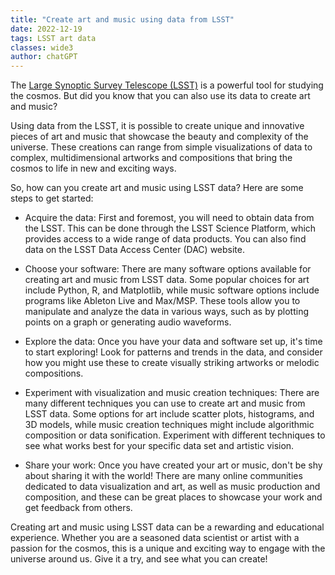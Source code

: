 ```yaml
---
title: "Create art and music using data from LSST"
date: 2022-12-19
tags: LSST art data
classes: wide3
author: chatGPT
---
```


The [Large Synoptic Survey Telescope (LSST)](https://rubinobs.org) is a powerful tool for studying the cosmos. But did you know that you can also use its data to create art and music?

Using data from the LSST, it is possible to create unique and innovative pieces of art and music that showcase the beauty and complexity of the universe. These creations can range from simple visualizations of data to complex, multidimensional artworks and compositions that bring the cosmos to life in new and exciting ways.

So, how can you create art and music using LSST data? Here are some steps to get started:

- Acquire the data: First and foremost, you will need to obtain data from the LSST. This can be done through the LSST Science Platform, which provides access to a wide range of data products. You can also find data on the LSST Data Access Center (DAC) website.

- Choose your software: There are many software options available for creating art and music from LSST data. Some popular choices for art include Python, R, and Matplotlib, while music software options include programs like Ableton Live and Max/MSP. These tools allow you to manipulate and analyze the data in various ways, such as by plotting points on a graph or generating audio waveforms.

- Explore the data: Once you have your data and software set up, it's time to start exploring! Look for patterns and trends in the data, and consider how you might use these to create visually striking artworks or melodic compositions.

- Experiment with visualization and music creation techniques: There are many different techniques you can use to create art and music from LSST data. Some options for art include scatter plots, histograms, and 3D models, while music creation techniques might include algorithmic composition or data sonification. Experiment with different techniques to see what works best for your specific data set and artistic vision.

- Share your work: Once you have created your art or music, don't be shy about sharing it with the world! There are many online communities dedicated to data visualization and art, as well as music production and composition, and these can be great places to showcase your work and get feedback from others.

Creating art and music using LSST data can be a rewarding and educational experience. Whether you are a seasoned data scientist or artist with a passion for the cosmos, this is a unique and exciting way to engage with the universe around us. Give it a try, and see what you can create!


